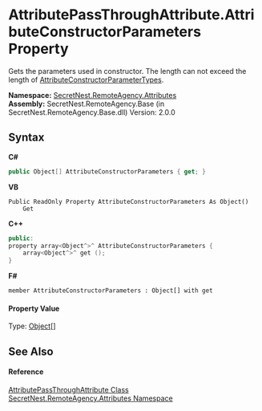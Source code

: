# AttributePassThroughAttribute.AttributeConstructorParameters Property 
 

Gets the parameters used in constructor. The length can not exceed the length of <a href="P_SecretNest_RemoteAgency_Attributes_AttributePassThroughAttribute_AttributeConstructorParameterTypes">AttributeConstructorParameterTypes</a>.

**Namespace:**&nbsp;<a href="N_SecretNest_RemoteAgency_Attributes">SecretNest.RemoteAgency.Attributes</a><br />**Assembly:**&nbsp;SecretNest.RemoteAgency.Base (in SecretNest.RemoteAgency.Base.dll) Version: 2.0.0

## Syntax

**C#**<br />
``` C#
public Object[] AttributeConstructorParameters { get; }
```

**VB**<br />
``` VB
Public ReadOnly Property AttributeConstructorParameters As Object()
	Get
```

**C++**<br />
``` C++
public:
property array<Object^>^ AttributeConstructorParameters {
	array<Object^>^ get ();
}
```

**F#**<br />
``` F#
member AttributeConstructorParameters : Object[] with get

```


#### Property Value
Type: <a href="https://docs.microsoft.com/dotnet/api/system.object" target="_blank">Object</a>[]

## See Also


#### Reference
<a href="T_SecretNest_RemoteAgency_Attributes_AttributePassThroughAttribute">AttributePassThroughAttribute Class</a><br /><a href="N_SecretNest_RemoteAgency_Attributes">SecretNest.RemoteAgency.Attributes Namespace</a><br />